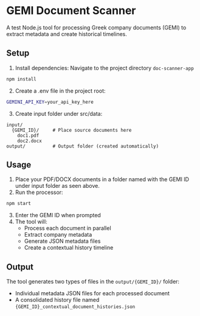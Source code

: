 # GEMI Document Scanner

A test Node.js tool for processing Greek company documents (GEMI) to extract metadata and create historical timelines.

## Setup

1. Install dependencies:
   Navigate to the project directory `doc-scanner-app`

```sh
npm install
```

2. Create a .env file in the project root:

```sh
GEMINI_API_KEY=your_api_key_here
```

3. Create input folder under src/data:

```
input/
  {GEMI_ID}/     # Place source documents here
    doc1.pdf
    doc2.docx
output/          # Output folder (created automatically)
```

## Usage

1. Place your PDF/DOCX documents in a folder named with the GEMI ID under input folder as seen above.
2. Run the processor:

```sh
npm start
```

3. Enter the GEMI ID when prompted
4. The tool will:
   - Process each document in parallel
   - Extract company metadata
   - Generate JSON metadata files
   - Create a contextual history timeline

## Output

The tool generates two types of files in the `output/{GEMI_ID}/` folder:

- Individual metadata JSON files for each processed document
- A consolidated history file named `{GEMI_ID}_contextual_document_histories.json`
